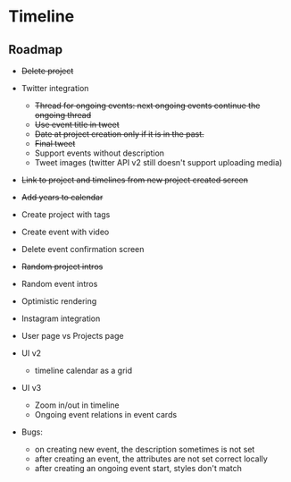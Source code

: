 # Timeline

## Roadmap
- ~~Delete project~~
- Twitter integration
  - ~~Thread for ongoing events: next ongoing events continue the ongoing thread~~
  - ~~Use event title in tweet~~
  - ~~Date at project creation only if it is in the past.~~
  - ~~Final tweet~~
  - Support events without description
  - Tweet images (twitter API v2 still doesn't support uploading media)
- ~~Link to project and timelines from new project created screen~~
- ~~Add years to calendar~~
- Create project with tags
- Create event with video
- Delete event confirmation screen
- ~~Random project intros~~
- Random event intros
- Optimistic rendering
- Instagram integration
- User page vs Projects page
- UI v2
  - timeline calendar as a grid
- UI v3
  - Zoom in/out in timeline
  - Ongoing event relations in event cards

- Bugs:
  - on creating new event, the description sometimes is not set
  - after creating an event, the attributes are not set correct locally
  - after creating an ongoing event start, styles don't match